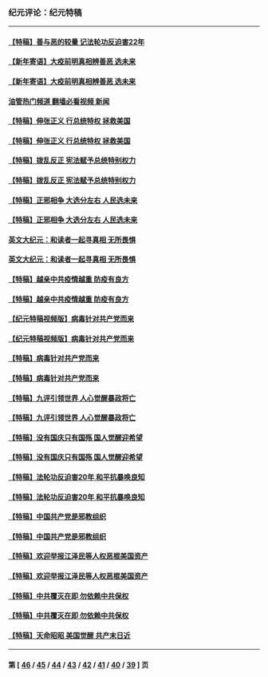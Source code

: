### 纪元评论：纪元特稿
---
#### [【特稿】善与恶的较量 记法轮功反迫害22年](../../pages/nsc424/n13086597.md?08040330) 
#### [【新年寄语】大疫前明真相辨善恶 选未来](../../pages/nsc424/n12660855.md?08040330) 
#### [【新年寄语】大疫前明真相辨善恶 选未来](../../pages/nsc424/n12660855.md?08040330) 
#### [油管热门频道 翻墙必看视频 新闻](ok?08040330)
#### [【特稿】伸张正义 行总统特权 拯救美国](../../pages/nsc424/n12616806.md?08040330) 
#### [【特稿】伸张正义 行总统特权 拯救美国](../../pages/nsc424/n12616806.md?08040330) 
#### [【特稿】拨乱反正 宪法赋予总统特别权力](../../pages/nsc424/n12598306.md?08040330) 
#### [【特稿】拨乱反正 宪法赋予总统特别权力](../../pages/nsc424/n12598306.md?08040330) 
#### [【特稿】正邪相争 大选分左右 人民选未来](../../pages/nsc424/n12545208.md?08040330) 
#### [【特稿】正邪相争 大选分左右 人民选未来](../../pages/nsc424/n12545208.md?08040330) 
#### [英文大纪元：和读者一起寻真相 无所畏惧](../../pages/nsc424/n12542027.md?08040330) 
#### [英文大纪元：和读者一起寻真相 无所畏惧](../../pages/nsc424/n12542027.md?08040330) 
#### [【特稿】越亲中共疫情越重 防疫有良方](../../pages/nsc424/n12042989.md?08040330) 
#### [【特稿】越亲中共疫情越重 防疫有良方](../../pages/nsc424/n12042989.md?08040330) 
#### [【纪元特稿视频版】病毒针对共产党而来](../../pages/nsc424/n11977328.md?08040330) 
#### [【纪元特稿视频版】病毒针对共产党而来](../../pages/nsc424/n11977328.md?08040330) 
#### [【特稿】病毒针对共产党而来](../../pages/nsc424/n11928818.md?08040330) 
#### [【特稿】病毒针对共产党而来](../../pages/nsc424/n11928818.md?08040330) 
#### [【特稿】九评引领世界 人心觉醒暴政将亡](../../pages/nsc424/n11660496.md?08040330) 
#### [【特稿】九评引领世界 人心觉醒暴政将亡](../../pages/nsc424/n11660496.md?08040330) 
#### [【特稿】没有国庆只有国殇 国人觉醒迎希望](../../pages/nsc424/n11549354.md?08040330) 
#### [【特稿】没有国庆只有国殇 国人觉醒迎希望](../../pages/nsc424/n11549354.md?08040330) 
#### [【特稿】法轮功反迫害20年 和平抗暴唤良知](../../pages/nsc424/n11389135.md?08040330) 
#### [【特稿】法轮功反迫害20年 和平抗暴唤良知](../../pages/nsc424/n11389135.md?08040330) 
#### [【特稿】中国共产党是邪教组织](../../pages/nsc424/n11355551.md?08040330) 
#### [【特稿】中国共产党是邪教组织](../../pages/nsc424/n11355551.md?08040330) 
#### [【特稿】欢迎举报江泽民等人权恶棍美国资产](../../pages/nsc424/n11303040.md?08040330) 
#### [【特稿】欢迎举报江泽民等人权恶棍美国资产](../../pages/nsc424/n11303040.md?08040330) 
#### [【特稿】中共覆灭在即 勿依赖中共保权](../../pages/nsc424/n11278510.md?08040330) 
#### [【特稿】中共覆灭在即 勿依赖中共保权](../../pages/nsc424/n11278510.md?08040330) 
#### [【特稿】天命昭昭 美国觉醒 共产末日近](../../pages/nsc424/n11150259.md?08040330) 

---
#### 第 [ [46](./46.md?08040330) / [45](./45.md?08040330) / [44](./44.md?08040330) / [43](./43.md?08040330) / [42](./42.md?08040330) / [41](./41.md?08040330) / [40](./40.md?08040330) / [39](./39.md?08040330) ] 页
